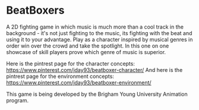 # BeatBoxers

A 2D fighting game in which music is much more than a cool track in the background - it's not just fighting to the music, its fighting with the beat and using it to your advantage. Play as a character inspired by musical genres in order win over the crowd and take the spotlight. In this one on one showcase of skill players prove which genre of music is superior.


Here is the pintrest page for the character concepts: https://www.pinterest.com/jday93/beatboxer-character/
And here is the pintrest page for the environment concepts: https://www.pinterest.com/jday93/beatboxer-environment/


This game is being developed by the Brigham Young University Animation program.
